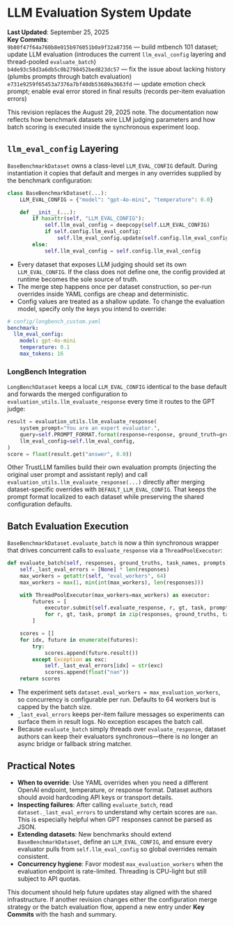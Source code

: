 # LLM Evaluation System Update

**Last Updated**: September 25, 2025  
**Key Commits**:  
`9b80f47f64a760b8e015b976051b0a9f32a87356` — build mtbench 101 dataset; update LLM evaluation (introduces the current `llm_eval_config` layering and thread-pooled `evaluate_batch`)  
`b4de93c58d3a6db5c0b2798452bed823dc57` — fix the issue about lacking history (plumbs prompts through batch evaluation)  
`e731e9259f65453a7376a7bf40db53689a3663fd` — update emotion check prompt; enable eval error stored in final results (records per-item evaluation errors)

This revision replaces the August 29, 2025 note. The documentation now reflects how benchmark datasets wire LLM judging parameters and how batch scoring is executed inside the synchronous experiment loop.

## `llm_eval_config` Layering

`BaseBenchmarkDataset` owns a class-level `LLM_EVAL_CONFIG` default. During instantiation it copies that default and merges in any overrides supplied by the benchmark configuration:

```python
class BaseBenchmarkDataset(...):
    LLM_EVAL_CONFIG = {"model": "gpt-4o-mini", "temperature": 0.0}

    def __init__(...):
        if hasattr(self, "LLM_EVAL_CONFIG"):
            self.llm_eval_config = deepcopy(self.LLM_EVAL_CONFIG)
            if self.config.llm_eval_config:
                self.llm_eval_config.update(self.config.llm_eval_config)
        else:
            self.llm_eval_config = self.config.llm_eval_config
```

- Every dataset that exposes LLM judging should set its own `LLM_EVAL_CONFIG`. If the class does not define one, the config provided at runtime becomes the sole source of truth.  
- The merge step happens once per dataset construction, so per-run overrides inside YAML configs are cheap and deterministic.  
- Config values are treated as a shallow update. To change the evaluation model, specify only the keys you intend to override:

```yaml
# config/longbench_custom.yaml
benchmark:
  llm_eval_config:
    model: gpt-4o-mini
    temperature: 0.1
    max_tokens: 16
```

### LongBench Integration

`LongBenchDataset` keeps a local `LLM_EVAL_CONFIG` identical to the base default and forwards the merged configuration to `evaluation_utils.llm_evaluate_response` every time it routes to the GPT judge:

```python
result = evaluation_utils.llm_evaluate_response(
    system_prompt="You are an expert evaluator.",
    query=self.PROMPT_FORMAT.format(response=response, ground_truth=ground_truth),
    llm_eval_config=self.llm_eval_config,
)
score = float(result.get("answer", 0.0))
```

Other TrustLLM families build their own evaluation prompts (injecting the original user prompt and assistant reply) and call `evaluation_utils.llm_evaluate_response(...)` directly after merging dataset-specific overrides with `DEFAULT_LLM_EVAL_CONFIG`. That keeps the prompt format localized to each dataset while preserving the shared configuration defaults.

## Batch Evaluation Execution

`BaseBenchmarkDataset.evaluate_batch` is now a thin synchronous wrapper that drives concurrent calls to `evaluate_response` via a `ThreadPoolExecutor`:

```python
def evaluate_batch(self, responses, ground_truths, task_names, prompts):
    self._last_eval_errors = [None] * len(responses)
    max_workers = getattr(self, "eval_workers", 64)
    max_workers = max(1, min(int(max_workers), len(responses)))

    with ThreadPoolExecutor(max_workers=max_workers) as executor:
        futures = [
            executor.submit(self.evaluate_response, r, gt, task, prompt)
            for r, gt, task, prompt in zip(responses, ground_truths, task_names, prompts)
        ]

    scores = []
    for idx, future in enumerate(futures):
        try:
            scores.append(future.result())
        except Exception as exc:
            self._last_eval_errors[idx] = str(exc)
            scores.append(float("nan"))
    return scores
```

- The experiment sets `dataset.eval_workers = max_evaluation_workers`, so concurrency is configurable per run. Defaults to 64 workers but is capped by the batch size.  
- `_last_eval_errors` keeps per-item failure messages so experiments can surface them in result logs. No exception escapes the batch call.  
- Because `evaluate_batch` simply threads over `evaluate_response`, dataset authors can keep their evaluators synchronous—there is no longer an async bridge or fallback string matcher.

## Practical Notes

- **When to override**: Use YAML overrides when you need a different OpenAI endpoint, temperature, or response format. Dataset authors should avoid hardcoding API keys or transport details.  
- **Inspecting failures**: After calling `evaluate_batch`, read `dataset._last_eval_errors` to understand why certain scores are `nan`. This is especially helpful when GPT responses cannot be parsed as JSON.  
- **Extending datasets**: New benchmarks should extend `BaseBenchmarkDataset`, define an `LLM_EVAL_CONFIG`, and ensure every evaluator pulls from `self.llm_eval_config` so global overrides remain consistent.  
- **Concurrency hygiene**: Favor modest `max_evaluation_workers` when the evaluation endpoint is rate-limited. Threading is CPU-light but still subject to API quotas.

This document should help future updates stay aligned with the shared infrastructure. If another revision changes either the configuration merge strategy or the batch evaluation flow, append a new entry under **Key Commits** with the hash and summary.
